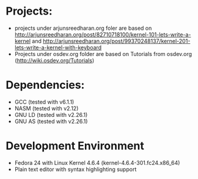 # Projects:
* projects under arjunsreedharan.org foler are based on http://arjunsreedharan.org/post/82710718100/kernel-101-lets-write-a-kernel and http://arjunsreedharan.org/post/99370248137/kernel-201-lets-write-a-kernel-with-keyboard
* Projects under osdev.org folder are based on Tutorials from osdev.org (http://wiki.osdev.org/Tutorials)

# Dependencies:
* GCC	 (tested with v6.1.1)
* NASM	 (tested with v2.12)
* GNU LD (tested with v2.26.1)
* GNU AS (tested with v2.26.1)

# Development Environment
* Fedora 24 with Linux Kernel 4.6.4 (kernel-4.6.4-301.fc24.x86_64)
* Plain text editor with syntax highlighting support
